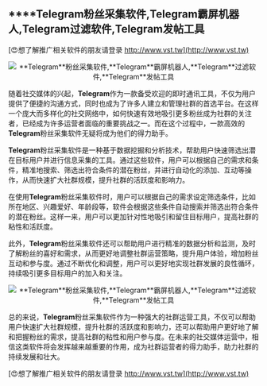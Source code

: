 ## ****Telegram**粉丝采集软件,**Telegram**霸屏机器人,**Telegram**过滤软件,**Telegram**发帖工具**

[😍想了解推广相关软件的朋友请登录 http://www.vst.tw](http://www.vst.tw)

 <center><img src="https://vst.tw/MP4/tuiguang/png/7.png" alt="**Telegram**粉丝采集软件,**Telegram**霸屏机器人,**Telegram**过滤软件,**Telegram**发帖工具"></center>

随着社交媒体的兴起，**Telegram**作为一款备受欢迎的即时通讯工具，不仅为用户提供了便捷的沟通方式，同时也成为了许多人建立和管理社群的首选平台。在这样一个庞大而多样化的社交网络中，如何快速有效地吸引更多粉丝成为社群的关注者，已经成为许多运营者面临的重要挑战之一。而在这个过程中，一款高效的**Telegram**粉丝采集软件无疑将成为他们的得力助手。

**Telegram**粉丝采集软件是一种基于数据挖掘和分析技术，帮助用户快速筛选出潜在目标用户并进行信息采集的工具。通过这些软件，用户可以根据自己的需求和条件，精准地搜索、筛选出符合条件的潜在粉丝，并进行自动化的添加、互动等操作，从而快速扩大社群规模，提升社群的活跃度和影响力。

在使用**Telegram**粉丝采集软件时，用户可以根据自己的需求设定筛选条件，比如所在地区、兴趣爱好、年龄段等，软件会根据这些条件自动搜索并筛选出符合条件的潜在粉丝。这样一来，用户可以更加针对性地吸引和留住目标用户，提高社群的粘性和活跃度。

此外，**Telegram**粉丝采集软件还可以帮助用户进行精准的数据分析和监测，及时了解粉丝的喜好和需求，从而更好地调整社群运营策略，提升用户体验，增加粉丝互动和参与度。通过不断优化和调整，用户可以更好地实现社群发展的良性循环，持续吸引更多目标用户的加入和关注。

 <center><img src="https://vst.tw/MP4/tuiguang/png/7.png" alt="**Telegram**粉丝采集软件,**Telegram**霸屏机器人,**Telegram**过滤软件,**Telegram**发帖工具"></center>

总的来说，**Telegram**粉丝采集软件作为一种强大的社群运营工具，不仅可以帮助用户快速扩大社群规模，提升社群的活跃度和影响力，还可以帮助用户更好地了解和把握粉丝的需求，提高社群的粘性和用户参与度。在未来的社交媒体运营中，相信这类软件将会发挥越来越重要的作用，成为社群运营者的得力助手，助力社群的持续发展和壮大。

[😍想了解推广相关软件的朋友请登录 http://www.vst.tw](http://www.vst.tw)



